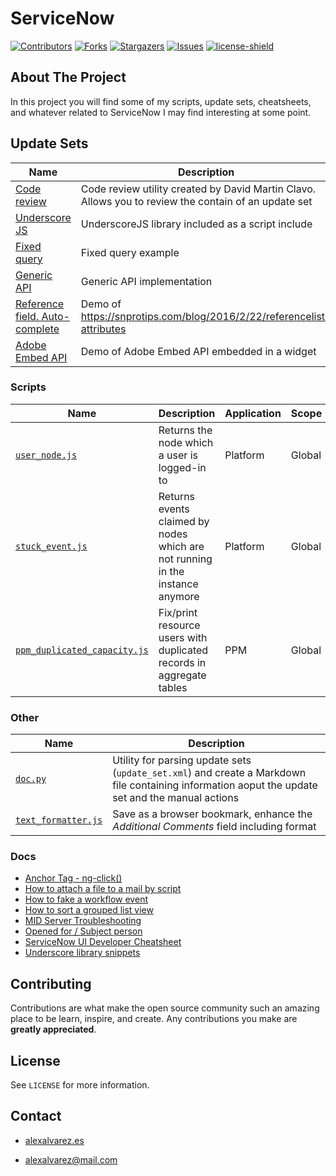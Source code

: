 # ServiceNow

[![Contributors][contributors-shield]][contributors-url]
[![Forks][forks-shield]][forks-url]
[![Stargazers][stars-shield]][stars-url]
[![Issues][issues-shield]][issues-url]
[![license-shield]][license-url]

## About The Project

In this project you will find some of my scripts, update sets, cheatsheets, and whatever related to ServiceNow I may find interesting at some point.

## Update Sets

| Name | Description |
| -- | -- |
| [Code review](./update-sets/code_review.xml) | Code review utility created by David Martin Clavo. Allows you to review the contain of an update set |
| [Underscore JS](./update-sets/underscore_js.xml) | UnderscoreJS library included as a script include |
| [Fixed query](./update-sets/fixed_query.xml) | Fixed query example |
| [Generic API](./update-sets/generic_api.xml) | Generic API implementation |
| [Reference field. Auto-complete](./update-sets/reference_field_auto_complete.xml) | Demo of https://snprotips.com/blog/2016/2/22/referencelist-attributes |
| [Adobe Embed API](./update-sets/adobe_embed_api.xml) | Demo of Adobe Embed API embedded in a widget |


### Scripts

| Name | Description | Application | Scope |
| -- | -- | -- | -- |
| [`user_node.js`](./scripts/user_node.js) | Returns the node which a user is logged-in to | Platform | Global |
| [`stuck_event.js`](./scripts/stuck_event.js) | Returns events claimed by nodes which are not running in the instance anymore | Platform | Global |
| [`ppm_duplicated_capacity.js`](./scripts/ppm_duplicated_capacity.js) | Fix/print resource users with duplicated records in aggregate tables | PPM | Global |

### Other

| Name | Description |
| -- | -- |
| [`doc.py`](./other/doc.py) | Utility for parsing update sets (`update_set.xml`) and create a Markdown file containing information aoput the update set and the manual actions |
| [`text_formatter.js`](./other/text_formatter.js) | Save as a browser bookmark, enhance the *Additional Comments* field including format |

### Docs

* [Anchor Tag - ng-click()](.docs/anchor_ng_click.md)
* [How to attach a file to a mail by script](./docs/attach_file_mail.md)
* [How to fake a workflow event](./docs/fake_workflow_event.md)
* [How to sort a grouped list view](./docs/sort_grouped_list_view.md)
* [MID Server Troubleshooting](./docs/mid_server_troubleshooting.md)
* [Opened for / Subject person](.docs/opened_for_subject_person.md)
* [ServiceNow UI Developer Cheatsheet](./docs/ui_cheatsheet.md)
* [Underscore library snippets](./docs/underscore_library.md)

## Contributing

Contributions are what make the open source community such an amazing place to be learn, inspire, and create. Any contributions you make are **greatly appreciated**.

## License

See `LICENSE` for more information.

## Contact

* [alexalvarez.es](https://www.alexalvarez.es)

* [alexalvarez@mail.com](mailto:alexalvarez@mail.com)

[contributors-shield]: https://img.shields.io/github/contributors/AlexAlvarez092/servicenow.svg?style=for-the-badge
[contributors-url]: https://github.com/AlexAlvarez092/servicenow/graphs/contributors

[forks-shield]: https://img.shields.io/github/forks/AlexAlvarez092/servicenow.svg?style=for-the-badge
[forks-url]: https://github.com/AlexAlvarez092/servicenow/network/members

[stars-shield]: https://img.shields.io/github/stars/AlexAlvarez092/servicenow.svg?style=for-the-badge
[stars-url]: https://github.com/gAlexAlvarez092/servicenow/stargazers

[issues-shield]: https://img.shields.io/github/issues/AlexAlvarez092/servicenow.svg?style=for-the-badge
[issues-url]: https://github.com/AlexAlvarez092/servicenow/issues

[license-shield]: https://img.shields.io/github/license/AlexAlvarez092/servicenow.svg?style=for-the-badge
[license-url]: https://github.com/AlexAlvarez092/servicenow/blob/master/LICENSE.txt
